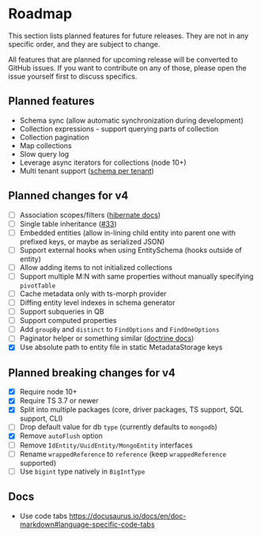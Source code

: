 # Roadmap

This section lists planned features for future releases. They are not in any specific 
order, and they are subject to change. 

All features that are planned for upcoming release will be converted to GitHub issues. 
If you want to contribute on any of those, please open the issue yourself first to 
discuss specifics.  

## Planned features

- Schema sync (allow automatic synchronization during development)
- Collection expressions - support querying parts of collection
- Collection pagination
- Map collections
- Slow query log
- Leverage async iterators for collections (node 10+)
- Multi tenant support ([schema per tenant](https://dzone.com/articles/spring-boot-hibernate-multitenancy-implementation))

## Planned changes for v4

- [ ] Association scopes/filters ([hibernate docs](https://docs.jboss.org/hibernate/orm/3.6/reference/en-US/html/filters.html))
- [ ] Single table inheritance ([#33](https://github.com/mikro-orm/mikro-orm/issues/33))
- [ ] Embedded entities (allow in-lining child entity into parent one with prefixed keys, or maybe as serialized JSON)
- [ ] Support external hooks when using EntitySchema (hooks outside of entity)
- [ ] Allow adding items to not initialized collections
- [ ] Support multiple M:N with same properties without manually specifying `pivotTable`
- [ ] Cache metadata only with ts-morph provider
- [ ] Diffing entity level indexes in schema generator
- [ ] Support subqueries in QB
- [ ] Support computed properties
- [ ] Add `groupBy` and `distinct` to `FindOptions` and `FindOneOptions`
- [ ] Paginator helper or something similar ([doctrine docs](https://www.doctrine-project.org/projects/doctrine-orm/en/latest/tutorials/pagination.html))
- [x] Use absolute path to entity file in static MetadataStorage keys

## Planned breaking changes for v4

- [x] Require node 10+
- [x] Require TS 3.7 or newer
- [x] Split into multiple packages (core, driver packages, TS support, SQL support, CLI)
- [ ] Drop default value for db `type` (currently defaults to `mongodb`)
- [x] Remove `autoFlush` option
- [ ] Remove `IdEntity/UuidEntity/MongoEntity` interfaces
- [ ] Rename `wrappedReference` to `reference` (keep `wrappedReference` supported)
- [ ] Use `bigint` type natively in `BigIntType`

## Docs

- Use code tabs https://docusaurus.io/docs/en/doc-markdown#language-specific-code-tabs
